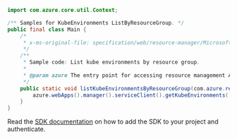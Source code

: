 ```java
import com.azure.core.util.Context;

/** Samples for KubeEnvironments ListByResourceGroup. */
public final class Main {
    /*
     * x-ms-original-file: specification/web/resource-manager/Microsoft.Web/stable/2021-03-01/examples/KubeEnvironments_ListByResourceGroup.json
     */
    /**
     * Sample code: List kube environments by resource group.
     *
     * @param azure The entry point for accessing resource management APIs in Azure.
     */
    public static void listKubeEnvironmentsByResourceGroup(com.azure.resourcemanager.AzureResourceManager azure) {
        azure.webApps().manager().serviceClient().getKubeEnvironments().listByResourceGroup("examplerg", Context.NONE);
    }
}
```

Read the [SDK documentation](https://github.com/Azure/azure-sdk-for-java/blob/azure-resourcemanager_2.15.0/sdk/resourcemanager/azure-resourcemanager/README.md) on how to add the SDK to your project and authenticate.
